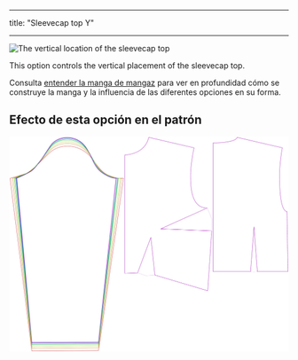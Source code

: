 - - -
title: "Sleevecap top Y"
- - -

![The vertical location of the sleevecap top](./sleevecaptopfactory.svg)

This option controls the vertical placement of the sleevecap top.

<Tip>

Consulta [entender la manga de mangaz](/docs/patterns/brian/options#understanding-the-sleevecap) para ver
en profundidad cómo se construye la manga y la influencia de las diferentes opciones en su forma.

</Tip>

## Efecto de esta opción en el patrón

![This image shows the effect of this option by superimposing several variants that have a different value for this option](breanna_sleevecaptopfactory_sample.svg "Effect of this option on the pattern")
